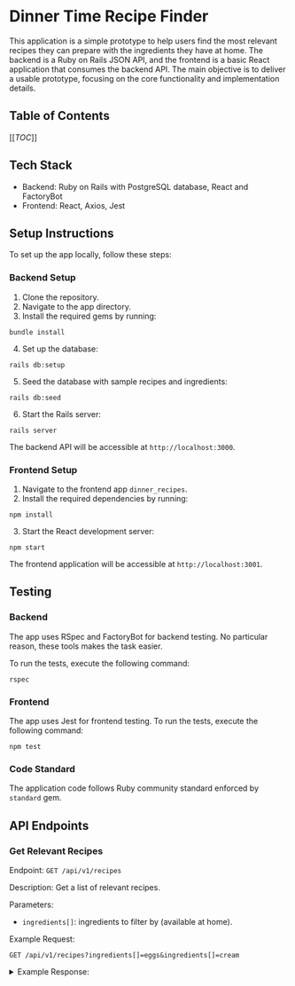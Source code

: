 # Dinner Time Recipe Finder

This application is a simple prototype to help users find the most relevant recipes they can prepare with the ingredients they have at home. The backend is a Ruby on Rails JSON API, and the frontend is a basic React application that consumes the backend API. The main objective is to deliver a usable prototype, focusing on the core functionality and implementation details.

## Table of Contents

[[_TOC_]]

## Tech Stack

- Backend: Ruby on Rails with PostgreSQL database, React and FactoryBot
- Frontend: React, Axios, Jest

## Setup Instructions

To set up the app locally, follow these steps:

### Backend Setup

1. Clone the repository.
2. Navigate to the app directory.
3. Install the required gems by running:
```
bundle install
```

4. Set up the database:
```
rails db:setup
```

5. Seed the database with sample recipes and ingredients:
```
rails db:seed
```

6. Start the Rails server:
```
rails server
```
The backend API will be accessible at `http://localhost:3000`.

### Frontend Setup

1. Navigate to the frontend app `dinner_recipes`.
2. Install the required dependencies by running:
```
npm install
```

3. Start the React development server:
```
npm start
```
The frontend application will be accessible at `http://localhost:3001`.

## Testing

### Backend

The app uses RSpec and FactoryBot for backend testing. No particular reason, these tools makes the task easier.

To run the tests, execute the following command:

```
rspec
```

### Frontend

The app uses Jest for frontend testing. To run the tests, execute the following command:

```
npm test
```

### Code Standard

The application code follows Ruby community standard enforced by `standard` gem.

## API Endpoints

### Get Relevant Recipes

Endpoint: `GET /api/v1/recipes`

Description: Get a list of relevant recipes.

Parameters:
- `ingredients[]`: ingredients to filter by (available at home).

Example Request:
```
GET /api/v1/recipes?ingredients[]=eggs&ingredients[]=cream
```

<details>
<summary>Example Response:</summary>

TO BE DEFINED

</details>
